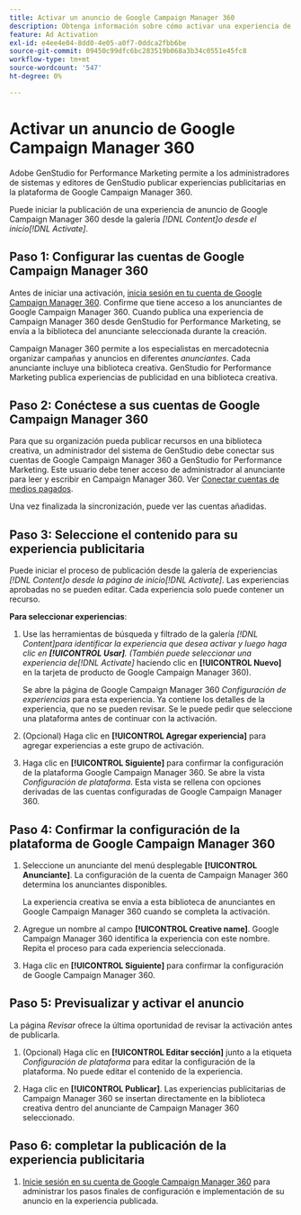 ```yaml
---
title: Activar un anuncio de Google Campaign Manager 360
description: Obtenga información sobre cómo activar una experiencia de Google Campaign Manager 360.
feature: Ad Activation
exl-id: e4ee4e04-8dd0-4e05-a0f7-0ddca2fbb6be
source-git-commit: 09450c99dfc6bc283519b068a3b34c0551e45fc8
workflow-type: tm+mt
source-wordcount: '547'
ht-degree: 0%

---
```


# Activar un anuncio de Google Campaign Manager 360

Adobe GenStudio for Performance Marketing permite a los administradores de sistemas y editores de GenStudio publicar experiencias publicitarias en la plataforma de Google Campaign Manager 360.

Puede iniciar la publicación de una experiencia de anuncio de Google Campaign Manager 360 desde la galería _[!DNL Content]_o desde el inicio_[!DNL Activate]_.

## Paso 1: Configurar las cuentas de Google Campaign Manager 360

Antes de iniciar una activación, [inicia sesión en tu cuenta de Google Campaign Manager 360](https://campaignmanager.google.com). Confirme que tiene acceso a los anunciantes de Google Campaign Manager 360. Cuando publica una experiencia de Campaign Manager 360 desde GenStudio for Performance Marketing, se envía a la biblioteca del anunciante seleccionada durante la creación.

Campaign Manager 360 permite a los especialistas en mercadotecnia organizar campañas y anuncios en diferentes _anunciantes_. Cada anunciante incluye una biblioteca creativa. GenStudio for Performance Marketing publica experiencias de publicidad en una biblioteca creativa.

## Paso 2: Conéctese a sus cuentas de Google Campaign Manager 360

Para que su organización pueda publicar recursos en una biblioteca creativa, un administrador del sistema de GenStudio debe conectar sus cuentas de Google Campaign Manager 360 a GenStudio for Performance Marketing. Este usuario debe tener acceso de administrador al anunciante para leer y escribir en Campaign Manager 360. Ver [Conectar cuentas de medios pagados](/help/user-guide/connectors/connect-channel.md).

Una vez finalizada la sincronización, puede ver las cuentas añadidas.

## Paso 3: Seleccione el contenido para su experiencia publicitaria

Puede iniciar el proceso de publicación desde la galería de experiencias _[!DNL Content]_o desde la página de inicio_[!DNL Activate]_. Las experiencias aprobadas no se pueden editar. Cada experiencia solo puede contener un recurso.

**Para seleccionar experiencias**:

1. Use las herramientas de búsqueda y filtrado de la galería _[!DNL Content]_para identificar la experiencia que desea activar y luego haga clic en **[!UICONTROL Usar]**. (También puede seleccionar una experiencia de_[!DNL Activate]_ haciendo clic en **[!UICONTROL Nuevo]** en la tarjeta de producto de Google Campaign Manager 360).

   Se abre la página de Google Campaign Manager 360 _Configuración de experiencias_ para esta experiencia. Ya contiene los detalles de la experiencia, que no se pueden revisar. Se le puede pedir que seleccione una plataforma antes de continuar con la activación.

1. (Opcional) Haga clic en **[!UICONTROL Agregar experiencia]** para agregar experiencias a este grupo de activación.

1. Haga clic en **[!UICONTROL Siguiente]** para confirmar la configuración de la plataforma Google Campaign Manager 360.
Se abre la vista _Configuración de plataforma_. Esta vista se rellena con opciones derivadas de las cuentas configuradas de Google Campaign Manager 360.

## Paso 4: Confirmar la configuración de la plataforma de Google Campaign Manager 360

1. Seleccione un anunciante del menú desplegable **[!UICONTROL Anunciante]**. La configuración de la cuenta de Campaign Manager 360 determina los anunciantes disponibles.

   La experiencia creativa se envía a esta biblioteca de anunciantes en Google Campaign Manager 360 cuando se completa la activación.

1. Agregue un nombre al campo **[!UICONTROL Creative name]**. Google Campaign Manager 360 identifica la experiencia con este nombre.
Repita el proceso para cada experiencia seleccionada.

1. Haga clic en **[!UICONTROL Siguiente]** para confirmar la configuración de Google Campaign Manager 360.

## Paso 5: Previsualizar y activar el anuncio

La página _Revisar_ ofrece la última oportunidad de revisar la activación antes de publicarla.

1. (Opcional) Haga clic en **[!UICONTROL Editar sección]** junto a la etiqueta _Configuración de plataforma_ para editar la configuración de la plataforma. No puede editar el contenido de la experiencia.

1. Haga clic en **[!UICONTROL Publicar]**.
Las experiencias publicitarias de Campaign Manager 360 se insertan directamente en la biblioteca creativa dentro del anunciante de Campaign Manager 360 seleccionado.

## Paso 6: completar la publicación de la experiencia publicitaria

1. [Inicie sesión en su cuenta de Google Campaign Manager 360](https://campaignmanager.google.com) para administrar los pasos finales de configuración e implementación de su anuncio en la experiencia publicada.
